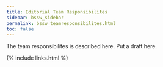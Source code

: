 ```yaml
---
title: Editorial Team Responsibilites
sidebar: bssw_sidebar
permalink: bssw_teamresponsibilites.html
toc: false
---
```


The team responsibilites is described here. Put a draft here.


{% include links.html %}
